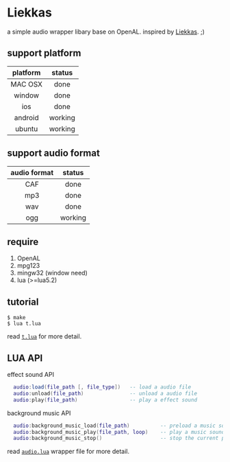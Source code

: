 # Liekkas
a simple audio wrapper libary base on OpenAL. inspired by [Liekkas](http://music.163.com/#/song?id=3413895). ;)

## support platform

| platform | status |
|:-------:|:-------:|
| MAC OSX |  done |
| window | done |
| ios | done |
| android |  working |
| ubuntu |  working |


## support audio format 
| audio format | status |
|:-------:|:-------:|
| CAF | done |
| mp3 | done |
| wav | done |
| ogg | working |

## require 

1. OpenAL
2. mpg123 
3. mingw32 (window need)
4. lua (>=lua5.2)


## tutorial
```
$ make
$ lua t.lua
```
read [`t.lua`](https://github.com/lvzixun/Liekkas/blob/master/t.lua) for more detail.

## LUA API
 effect sound API
~~~.lua
  audio:load(file_path [, file_type])   -- load a audio file
  audio:unload(file_path)               -- unload a audio file
  audio:play(file_path)                 -- play a effect sound
~~~

 background music API
~~~.lua
  audio:background_music_load(file_path)          -- preload a music sound
  audio:background_music_play(file_path, loop)    -- play a music sound, will load audio file when not load.
  audio:background_music_stop()                   -- stop the current playing music sound
~~~
read [`audio.lua`](https://github.com/lvzixun/Liekkas/blob/master/audio.lua) wrapper file for more detail.